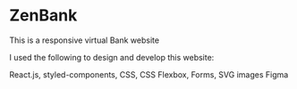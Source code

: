 # ZenBank
This is a responsive virtual Bank website

I used the following to design and develop this website:

React.js, styled-components, CSS, CSS Flexbox, Forms, SVG images Figma

